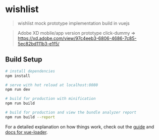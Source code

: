 # wishlist

> wishlist mock prototype implementation build in vuejs


> Adobe XD mobile/app version prototype click-dummy =>
https://xd.adobe.com/view/97c4eeb3-6806-4686-7c85-5ec82bd111b3-e1f5/


## Build Setup

``` bash
# install dependencies
npm install

# serve with hot reload at localhost:8080
npm run dev

# build for production with minification
npm run build

# build for production and view the bundle analyzer report
npm run build --report
```

For a detailed explanation on how things work, check out the [guide](http://vuejs-templates.github.io/webpack/) and [docs for vue-loader](http://vuejs.github.io/vue-loader).
